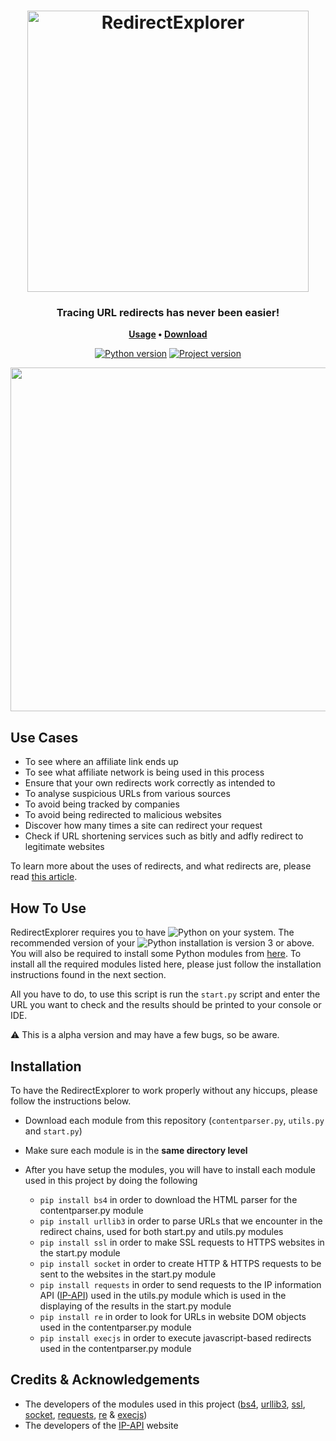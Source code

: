 <h1 align="center">
	<img
		width="450"
		alt="RedirectExplorer"
		src="https://cdn.discordapp.com/attachments/772368890927644692/791859271649460245/yeeet.png">
</h1>


<h3 align="center">
	Tracing URL redirects has never been easier!
</h3>

<p align="center">
	<strong>
		<a href="https://github.com/IlluminatiFish/RedirectExplorer/blob/main/README.md#how-to-use">Usage</a>
		•
		<a href="https://github.com/IlluminatiFish/RedirectExplorer/releases">Download</a>
	</strong>
</p>
  
<p align="center">
	<a href=""><img
		alt="Python version"
		src="https://img.shields.io/badge/Python-v3.0+-red"></a>
    <a href=""><img
    	alt="Project version"
        src="https://img.shields.io/badge/Current%20Version-v0.3-red"></a>
</p>  

<p align="center">
	<img src="https://i.gyazo.com/b82c8b2e36a5ecefdc0a3251ff3176f0.png" width="550">
</p>

## Use Cases

- To see where an affiliate link ends up 
- To see what affiliate network is being used in this process
- Ensure that your own redirects work correctly as intended to
- To analyse suspicious URLs from various sources
- To avoid being tracked by companies
- To avoid being redirected to malicious websites
- Discover how many times a site can redirect your request
- Check if URL shortening services such as bitly and adfly redirect to legitimate websites

To learn more about the uses of redirects, and what redirects are, please read [this article](https://en.ryte.com/wiki/Redirect).


## How To Use

RedirectExplorer requires you to have ![Python](https://img.shields.io/badge/Python-informational?style=plastic&logo=python&logoColor=black&color=228ff5) on your system. The recommended version of your ![Python](https://img.shields.io/badge/Python-informational?style=plastic&logo=python&logoColor=black&color=228ff5) installation is version 3 or above.
You will also be required to install some Python modules from [here](https://pypi.org/). To install all the required modules listed here, please just follow the installation instructions found in the next section.

All you have to do, to use this script is run the ``start.py`` script and enter the URL you want to check and the results should be printed to your console or IDE.

⚠️ This is a alpha version and may have a few bugs, so be aware.


## Installation 

To have the RedirectExplorer to work properly without any hiccups, please follow the instructions below.

- Download each module from this repository (``contentparser.py``, ``utils.py`` and ``start.py``)
- Make sure each module is in the **same directory level** 
- After you have setup the modules, you will have to install each module used in this project by doing the following

	- ``pip install bs4`` in order to download the HTML parser for the contentparser.py module
	- ``pip install urllib3`` in order to parse URLs that we encounter in the redirect chains, used for both start.py and utils.py modules
	- ``pip install ssl`` in order to make SSL requests to HTTPS websites in the start.py module
	- ``pip install socket`` in order to create HTTP & HTTPS requests to be sent to the websites in the start.py module 
	- ``pip install requests`` in order to send requests to the IP information API (<a href="https://ip-api.com">IP-API</a>) used in the utils.py module which is used in the displaying of the results in the start.py module
	- ``pip install re`` in order to look for URLs in website DOM objects used in the contentparser.py module
	- ``pip install execjs`` in order to execute javascript-based redirects used in the contentparser.py module

## Credits & Acknowledgements


- The developers of the modules used in this project (<a href="https://www.crummy.com/software/BeautifulSoup/bs4/doc/">bs4</a>, <a href="https://github.com/urllib3/urllib3">urllib3</a>, <a href="https://github.com/python/cpython">ssl</a>, <a href="https://github.com/python/cpython">socket</a>, <a href="https://github.com/psf/requests">requests</a>, <a href="https://github.com/python/cpython">re</a> & <a href="https://github.com/doloopwhile/PyExecJS">execjs</a>)
- The developers of the <a href="https://ip-api.com">IP-API</a> website
